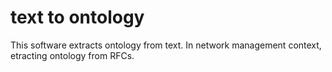 # text to ontology
This software extracts  ontology from text.
In network  management context, etracting  ontology from RFCs.
